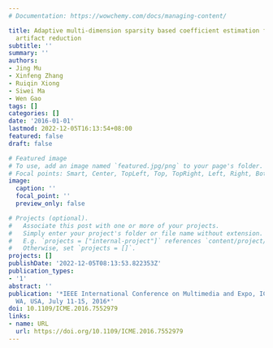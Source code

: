 ```yaml
---
# Documentation: https://wowchemy.com/docs/managing-content/

title: Adaptive multi-dimension sparsity based coefficient estimation for compression
  artifact reduction
subtitle: ''
summary: ''
authors:
- Jing Mu
- Xinfeng Zhang
- Ruiqin Xiong
- Siwei Ma
- Wen Gao
tags: []
categories: []
date: '2016-01-01'
lastmod: 2022-12-05T16:13:54+08:00
featured: false
draft: false

# Featured image
# To use, add an image named `featured.jpg/png` to your page's folder.
# Focal points: Smart, Center, TopLeft, Top, TopRight, Left, Right, BottomLeft, Bottom, BottomRight.
image:
  caption: ''
  focal_point: ''
  preview_only: false

# Projects (optional).
#   Associate this post with one or more of your projects.
#   Simply enter your project's folder or file name without extension.
#   E.g. `projects = ["internal-project"]` references `content/project/deep-learning/index.md`.
#   Otherwise, set `projects = []`.
projects: []
publishDate: '2022-12-05T08:13:53.822353Z'
publication_types:
- '1'
abstract: ''
publication: '*IEEE International Conference on Multimedia and Expo, ICME 2016, Seattle,
  WA, USA, July 11-15, 2016*'
doi: 10.1109/ICME.2016.7552979
links:
- name: URL
  url: https://doi.org/10.1109/ICME.2016.7552979
---
```

